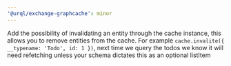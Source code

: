 ```yaml
---
'@urql/exchange-graphcache': minor
---
```


Add the possibility of invalidating an entity through the cache instance, this allows you to remove entities from the cache. For example `cache.invalite({ __typename: 'Todo', id: 1 })`, next time we query the todos we know it will need refetching unless your schema dictates this as an optional listItem
